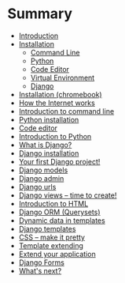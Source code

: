 # Summary

* [Introduction](README.md)
* [Installation](installation/README.md)
  * [Command Line](installation/README.md#command-line)
  * [Python](installation/README.md#python)
  * [Code Editor](installation/README.md#code-editor)
  * [Virtual Environment](installation/README.md#virtualenv)
  * [Django](installation/README.md#django)
* [Installation (chromebook)](chromebook_setup/README.md)
* [How the Internet works](how_the_internet_works/README.md)
* [Introduction to command line](intro_to_command_line/README.md)
* [Python installation](python_installation/README.md)<!--Check this isn't a duplicate -->
* [Code editor](code_editor/README.md) <!--Check this isn't a duplicate -->
* [Introduction to Python](python_introduction/README.md)
* [What is Django?](django/README.md)
* [Django installation](django_installation/README.md) <!--Check this isn't a duplicate -->
* [Your first Django project!](django_start_project/README.md)
* [Django models](django_models/README.md)
* [Django admin](django_admin/README.md)
* [Django urls](django_urls/README.md)
* [Django views – time to create!](django_views/README.md)
* [Introduction to HTML](html/README.md)
* [Django ORM \(Querysets\)](django_orm/README.md)
* [Dynamic data in templates](dynamic_data_in_templates/README.md)
* [Django templates](django_templates/README.md)
* [CSS – make it pretty](css/README.md)
* [Template extending](template_extending/README.md)
* [Extend your application](extend_your_application/README.md)
* [Django Forms](django_forms/README.md)
* [What's next?](whats_next/README.md)
